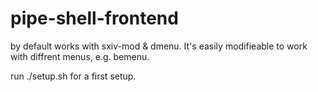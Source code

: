 # pipe-shell-frontend
by default works with sxiv-mod & dmenu.
It's easily modifieable to work with diffrent menus, e.g. bemenu.


run ./setup.sh for a first setup.
